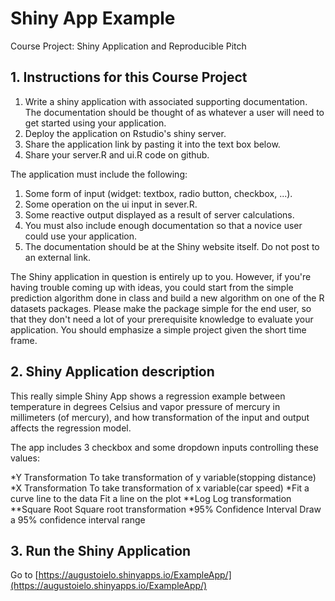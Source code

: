 # Shiny App Example
Course Project: Shiny Application and Reproducible Pitch

## 1. Instructions for this Course Project

1. Write a shiny application with associated supporting documentation. The documentation should be thought of as whatever a user will need to get started using your application. 
2. Deploy the application on Rstudio's shiny server.
3. Share the application link by pasting it into the text box below. 
4. Share your server.R and ui.R code on github. 

The application must include the following:

1. Some form of input (widget: textbox, radio button, checkbox, ...).
2. Some operation on the ui input in sever.R.
3. Some reactive output displayed as a result of server calculations.
4. You must also include enough documentation so that a novice user could use your application.
5. The documentation should be at the Shiny website itself. Do not post to an external link.

The Shiny application in question is entirely up to you. However, if you're having trouble coming up with ideas, you could start from the simple prediction algorithm done in class and build a new algorithm on one of the R datasets packages. Please make the package simple for the end user, so that they don't need a lot of your prerequisite knowledge to evaluate your application. You should emphasize a simple project given the short time frame.  

## 2. Shiny Application description

This really simple Shiny App shows a regression example between temperature in degrees Celsius and vapor pressure of mercury in millimeters (of mercury), and how transformation of the input and output affects the regression model.

The app includes 3 checkbox and some dropdown inputs controlling these values:

*Y Transformation                  To take transformation of y variable(stopping distance)
*X Transformation                  To take transformation of x variable(car speed)
*Fit a curve line to the data      Fit a line on the plot
    **Log                           Log transformation
    **Square Root                   Square root transformation
*95% Confidence Interval           Draw a 95% confidence interval range
  

## 3. Run the Shiny Application

Go to [https://augustoielo.shinyapps.io/ExampleApp/](https://augustoielo.shinyapps.io/ExampleApp/)
